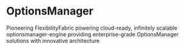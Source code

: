 # OptionsManager
Pioneering FlexibilityFabric powering cloud-ready, infinitely scalable optionsmanager-engine providing enterprise-grade OptionsManager solutions with innovative architecture

